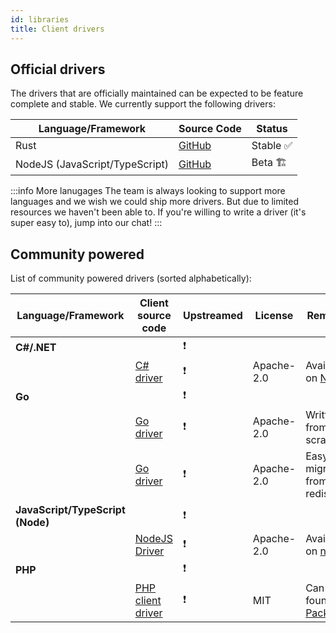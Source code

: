 ```yaml
---
id: libraries
title: Client drivers
---
```



## Official drivers

The drivers that are officially maintained can be expected to be feature complete and stable. We currently support the following drivers:

| Language/Framework             | Source Code                                         | Status   |
| ------------------------------ | --------------------------------------------------- | -------- |
| Rust                           | [GitHub](https://github.com/skytable/client-rust)   | Stable ✅ |
| NodeJS (JavaScript/TypeScript) | [GitHub](https://github.com/skytable/client-nodejs) | Beta 🏗   |

:::info More lanugages
The team is always looking to support more languages and we wish we could ship more drivers. But due to limited
resources we haven't been able to. If you're willing to write a driver (it's super easy to), jump into our chat!
:::

## Community powered

List of community powered drivers (sorted alphabetically):

| Language/Framework               | Client source code                                            | Upstreamed | License    | Remarks                                                                           |
| -------------------------------- | ------------------------------------------------------------- | ---------- | ---------- | --------------------------------------------------------------------------------- |
| **C#/.NET**                      |                                                               | ❗          |            |                                                                                   |
|                                  | [C# driver](https://github.com/martinmolin/skytable-dotnet)   | ❗          | Apache-2.0 | Available on [NuGet](https://www.nuget.org/packages/Skytable.Client)              |
| **Go**                           |                                                               | ❗          |            |                                                                                   |
|                                  | [Go driver](https://github.com/No3371/go-skytable)            | ❗          | Apache-2.0 | Written from scratch                                                              |
|                                  | [Go driver](https://github.com/satvik007/skytable-go)         | ❗          | Apache-2.0 | Easy for migration from go-redis                                                  |
| **JavaScript/TypeScript (Node)** |                                                               | ❗          |            |                                                                                   |
|                                  | [NodeJS Driver](https://github.com/zhangyuannie/skytable.js)  | ❗          | Apache-2.0 | Available on [npm](https://www.npmjs.com/package/skytable.js)                     |
| **PHP**                          |                                                               | ❗          |            |                                                                                   |
|                                  | [PHP client driver](https://github.com/hkulekci/skytable-php) | ❗          | MIT        | Can be found on [Packagist](https://packagist.org/packages/hkulekci/skytable-php) |
